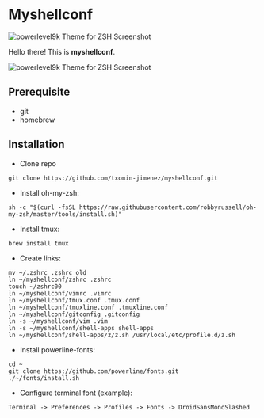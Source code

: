 # Myshellconf

![powerlevel9k Theme for ZSH Screenshot](https://camo.githubusercontent.com/31da002de611cfef95f6daaa8b1baedef4079703/687474703a2f2f6268696c6275726e2e6f72672f636f6e74656e742f696d616765732f323031352f30312f706c396b2d696d70726f7665642e706e67)


Hello there! This is **myshellconf**.

![powerlevel9k Theme for ZSH Screenshot](https://camo.githubusercontent.com/80ec23fda88d2f445906a3502690f22827336736/687474703a2f2f692e696d6775722e636f6d2f777942565a51792e676966)



## Prerequisite
* git
* homebrew

## Installation

* Clone repo

```
git clone https://github.com/txomin-jimenez/myshellconf.git

```

* Install oh-my-zsh:

```
sh -c "$(curl -fsSL https://raw.githubusercontent.com/robbyrussell/oh-my-zsh/master/tools/install.sh)"

```
* Install tmux:

```
brew install tmux

```

* Create links:

```
mv ~/.zshrc .zshrc_old
ln ~/myshellconf/zshrc .zshrc
touch ~/zshrc00 
ln ~/myshellconf/vimrc .vimrc
ln ~/myshellconf/tmux.conf .tmux.conf
ln ~/myshellconf/tmuxline.conf .tmuxline.conf
ln ~/myshellconf/gitconfig .gitconfig
ln -s ~/myshellconf/vim .vim
ln -s ~/myshellconf/shell-apps shell-apps
ln ~/myshellconf/shell-apps/z/z.sh /usr/local/etc/profile.d/z.sh

```

* Install powerline-fonts:

```
cd ~
git clone https://github.com/powerline/fonts.git
./~/fonts/install.sh

```

* Configure terminal font (example):

```
Terminal -> Preferences -> Profiles -> Fonts -> DroidSansMonoSlashed

```